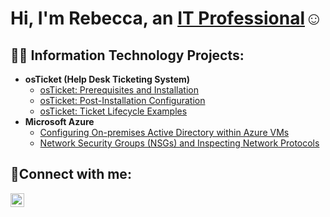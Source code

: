 <h1>Hi, I'm Rebecca, an <a href="https://linkedin.com/in/">IT Professional</a>☺</h1>

<h2>👨‍💻 Information Technology Projects:</h2>

- <b>osTicket (Help Desk Ticketing System)</b>
  - [osTicket: Prerequisites and Installation](https://github.com/RebeccaWells3/osticket-prereqs)
  - [osTicket: Post-Installation Configuration](https://github.com/RebeccaWells3/post-install-config)
  - [osTicket: Ticket Lifecycle Examples](https://github.com/RebeccaWells3/ticket-lifecycle)
- <b>Microsoft Azure</b>
  - [Configuring On-premises Active Directory within Azure VMs](https://github.com/RebeccaWells3/configure-ad)
  - [Network Security Groups (NSGs) and Inspecting Network Protocols](https://github.com/RebeccaWells3/azure-network-protocols)

<h2>🤳Connect with me:</h2>

[<img align="left" alt="Josh | LinkedIn" width="22px" src="https://cdn.jsdelivr.net/npm/simple-icons@v3/icons/linkedin.svg" />][linkedin]

[linkedin]: https://linkedin.com/in/
